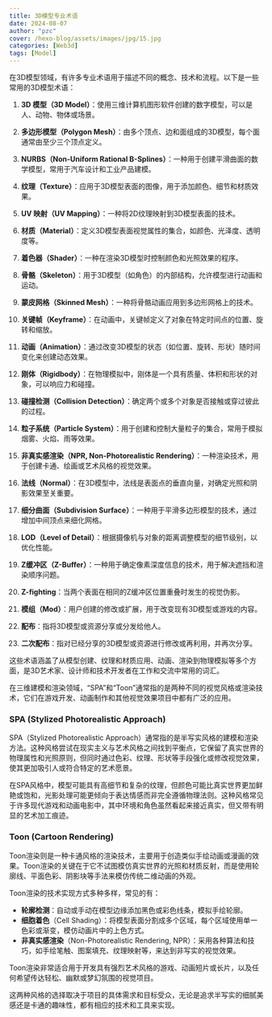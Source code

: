 ```yaml
---
title: 3D模型专业术语
date: 2024-08-07
author: "pzc"
cover: /hexo-blog/assets/images/jpg/15.jpg
categories: [Web3d]
tags: [Model]
---
```

在3D模型领域，有许多专业术语用于描述不同的概念、技术和流程。以下是一些常用的3D模型术语：

1. **3D 模型（3D Model）**：使用三维计算机图形软件创建的数字模型，可以是人、动物、物体或场景。

2. **多边形模型（Polygon Mesh）**：由多个顶点、边和面组成的3D模型，每个面通常由至少三个顶点定义。

3. **NURBS（Non-Uniform Rational B-Splines）**：一种用于创建平滑曲面的数学模型，常用于汽车设计和工业产品建模。

4. **纹理（Texture）**：应用于3D模型表面的图像，用于添加颜色、细节和材质效果。

5. **UV 映射（UV Mapping）**：一种将2D纹理映射到3D模型表面的技术。

6. **材质（Material）**：定义3D模型表面视觉属性的集合，如颜色、光泽度、透明度等。

7. **着色器（Shader）**：一种在渲染3D模型时控制颜色和光照效果的程序。

8. **骨骼（Skeleton）**：用于3D模型（如角色）的内部结构，允许模型进行动画和运动。

9. **蒙皮网格（Skinned Mesh）**：一种将骨骼动画应用到多边形网格上的技术。

10. **关键帧（Keyframe）**：在动画中，关键帧定义了对象在特定时间点的位置、旋转和缩放。

11. **动画（Animation）**：通过改变3D模型的状态（如位置、旋转、形状）随时间变化来创建动态效果。

12. **刚体（Rigidbody）**：在物理模拟中，刚体是一个具有质量、体积和形状的对象，可以响应力和碰撞。

13. **碰撞检测（Collision Detection）**：确定两个或多个对象是否接触或穿过彼此的过程。

14. **粒子系统（Particle System）**：用于创建和控制大量粒子的集合，常用于模拟烟雾、火焰、雨等效果。

15. **非真实感渲染（NPR, Non-Photorealistic Rendering）**：一种渲染技术，用于创建卡通、绘画或艺术风格的视觉效果。

16. **法线（Normal）**：在3D模型中，法线是表面点的垂直向量，对确定光照和阴影效果至关重要。

17. **细分曲面（Subdivision Surface）**：一种用于平滑多边形模型的技术，通过增加中间顶点来细化网格。

18. **LOD（Level of Detail）**：根据摄像机与对象的距离调整模型的细节级别，以优化性能。

19. **Z缓冲区（Z-Buffer）**：一种用于确定像素深度信息的技术，用于解决遮挡和渲染顺序问题。

20. **Z-fighting**：当两个表面在相同的Z缓冲区位置重叠时发生的视觉伪影。

21. **模组（Mod）**：用户创建的修改或扩展，用于改变现有3D模型或游戏的内容。

22. **配布**：指将3D模型或资源分享或分发给他人。

23. **二次配布**：指对已经分享的3D模型或资源进行修改或再利用，并再次分享。

这些术语涵盖了从模型创建、纹理和材质应用、动画、渲染到物理模拟等多个方面，是3D艺术家、设计师和技术开发者在工作和交流中常用的词汇。



在三维建模和渲染领域，“SPA”和“Toon”通常指的是两种不同的视觉风格或渲染技术，它们在游戏开发、动画制作和其他视觉效果项目中都有广泛的应用。

### SPA (Stylized Photorealistic Approach)
SPA（Stylized Photorealistic Approach）通常指的是半写实风格的建模和渲染方法。这种风格尝试在现实主义与艺术风格之间找到平衡点，它保留了真实世界的物理属性和光照原则，但同时通过色彩、纹理、形状等手段强化或修改视觉效果，使其更加吸引人或符合特定的艺术愿景。

在SPA风格中，模型可能具有高细节和复杂的纹理，但颜色可能比真实世界更加鲜艳或饱和，光影处理可能更倾向于表达情感而非完全遵循物理法则。这种风格常见于许多现代游戏和动画电影中，其中环境和角色虽然看起来接近真实，但又带有明显的艺术加工痕迹。

### Toon (Cartoon Rendering)
Toon渲染则是一种卡通风格的渲染技术，主要用于创造类似手绘动画或漫画的效果。Toon渲染的关键在于它不试图模仿真实世界的光照和材质反射，而是使用轮廓线、平面色彩、阴影块等手法来模仿传统二维动画的外观。

Toon渲染的技术实现方式多种多样，常见的有：
- **轮廓检测**：自动或手动在模型边缘添加黑色或彩色线条，模拟手绘轮廓。
- **细胞着色**（Cell Shading）：将模型表面分割成多个区域，每个区域使用单一色彩或渐变，模仿动画片中的上色方式。
- **非真实感渲染**（Non-Photorealistic Rendering, NPR）：采用各种算法和技巧，如手绘笔触、图案填充、纹理映射等，来达到非写实的视觉效果。

Toon渲染非常适合用于开发具有强烈艺术风格的游戏、动画短片或长片，以及任何希望传达轻松、幽默或梦幻氛围的视觉项目。

这两种风格的选择取决于项目的具体需求和目标受众，无论是追求半写实的细腻美感还是卡通的趣味性，都有相应的技术和工具来实现。